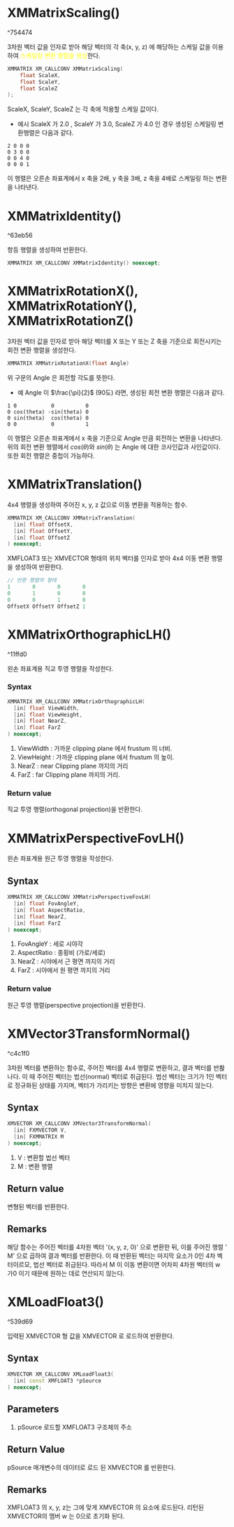 # XMMatrixScaling()

^754474

3차원 벡터 값을 인자로 받아 해당 벡터의 각 축(x, y, z) 에 해당하는 스케일 값을 이용하여 <span style="color: yellow">스케일링 변환 행렬을 생성</span>한다.

```c++
XMMATRIX XM_CALLCONV XMMatrixScaling(
    float ScaleX,
    float ScaleY,
    float ScaleZ
);
```

ScaleX, ScaleY, ScaleZ 는 각 축에 적용할 스케일 값이다. 

- 예시
ScaleX 가 2.0 , ScaleY 가 3.0, ScaleZ 가 4.0 인 경우 생성된 스케일링 변환행렬은 다음과 같다.
```
2 0 0 0
0 3 0 0
0 0 4 0
0 0 0 1
```
이 행렬은 오른손 좌표계에서 x 축을 2배, y 축을 3배, z 축을 4배로 스케일링 하는 변환을 나타낸다. 

# XMMatrixIdentity()

^63eb56

항등 행렬을 생성하여 반환한다.

```c++
XMMATRIX XM_CALLCONV XMMatrixIdentity() noexcept;
```

# XMMatrixRotationX(), XMMatrixRotationY(), XMMatrixRotationZ()

3차원 벡터 값을 인자로 받아 해당 벡터를 X 또는 Y 또는 Z 축을 기준으로 회전시키는 회전 변환 행렬을 생성한다.

```c++
XMMATRIX XMMatrixRotationX(float Angle)
```

위 구문의 Angle 은 회전할 각도를 뜻한다. 

- 예
Angle 이 $\frac{\pi}{2}$ (90도) 라면, 생성된 회전 변환 행렬은 다음과 같다.
```
1 0           0          0
0 cos(theta) -sin(theta) 0
0 sin(theta)  cos(theta) 0
0 0           0          1
```

이 행렬은 오른손 좌표계에서 x 축을 기준으로 Angle 만큼 회전하는 변환을 나타낸다. 위의 회전 변환 행렬에서 $cos(\theta)$와 $sin(\theta)$ 는 Angle 에 대한 코사인값과 사인값이다.
또한 회전 행렬은 중첩이 가능하다.


# XMMatrixTranslation()

4x4 행렬을 생성하여 주어진 x, y, z 값으로 이동 변환을 적용하는 함수.

```c++
XMMATRIX XM_CALLCONV XMMatrixTranslation(
  [in] float OffsetX,
  [in] float OffsetY,
  [in] float OffsetZ
) noexcept;

```

XMFLOAT3 또는 XMVECTOR 형태의 위치 벡터를 인자로 받아 4x4 이동 변환 행렬을 생성하여 반환한다. 

```c++
// 반환 행렬의 형태
1       0       0       0
0       1       0       0
0       0       1       0
OffsetX OffsetY OffsetZ 1
```

# XMMatrixOrthographicLH()

^11ffd0

왼손 좌표계용 직교 투영 행렬을 작성한다.

### Syntax
```c++
XMMATRIX XM_CALLCONV XMMatrixOrthographicLH(
  [in] float ViewWidth,
  [in] float ViewHeight,
  [in] float NearZ,
  [in] float FarZ
) noexcept;
```
1. ViewWidth : 가까운 clipping plane 에서 frustum 의 너비.
2. ViewHeight  : 가까운 clipping plane 에서 frustum 의 높이.
3. NearZ : near Clipping plane 까지의 거리
4. FarZ : far Clipping plane 까지의 거리.

### Return value

직교 투영 행렬(orthogonal projection)을 반환한다.

# XMMatrixPerspectiveFovLH()

왼손 좌표계용 원근 투영 행렬을 작성한다.

## Syntax
```c++
XMMATRIX XM_CALLCONV XMMatrixPerspectiveFovLH(
  [in] float FovAngleY,
  [in] float AspectRatio,
  [in] float NearZ,
  [in] float FarZ
) noexcept;
```
1. FovAngleY : 세로 시야각
2. AspectRatio : 종횡비 (가로/세로)
3. NearZ : 시야에서 근 평면 까지의 거리
4. FarZ : 시야에서 원 평면 까지의 거리

### Return value

원근 투영 행렬(perspective projection)을 반환한다.


# XMVector3TransformNormal()

^c4c1f0


3차원 벡터를 변환하는 함수로, 주어진 벡터를 4x4 행렬로 변환하고, 결과 벡터를 반홚나다. 이 때 주어진 벡터는 법선(normal) 벡터로 취급된다. 법선 벡터는 크기가 1인 벡터로 정규화된 상태를 가지며, 벡터가 가리키는 방향은 변환에 영향을 미치지 않는다.

## Syntax
```c++
XMVECTOR XM_CALLCONV XMVector3TransformNormal(
  [in] FXMVECTOR V,
  [in] FXMMATRIX M
) noexcept;
```
1. V : 변환할 법선 벡터
2. M : 변환 행렬

## Return value

 변형된 벡터를 반환한다.

## Remarks

해당 함수는 주어진 벡터를 4차원 벡터 '(x, y, z, 0)' 으로 변환한 뒤, 이를 주어진 행렬 ' M' 으로 곱하여 결과 벡터를 반환한다. 이 때 반환된 벡터는 마지막 요소가 0인 4차 벡터이르모, 법선 벡터로 취급된다.
따라서 M 이 이동 변환이면 어차피 4차원 벡터의 w 가0 이기 때문에 원하는 데로 연산되지 않는다.

# XMLoadFloat3()

^539d69

입력된 XMVECTOR 형 값을 XMVECTOR 로 로드하여 반환한다.

## Syntax
```c++
XMVECTOR XM_CALLCONV XMLoadFloat3(
  [in] const XMFLOAT3 *pSource
) noexcept;
```

## Parameters

1. pSource
로드할 XMFLOAT3 구조체의 주소

## Return Value

pSource 매개변수의 데이터로 로드 된 XMVECTOR 를 반환한다.

## Remarks

XMFLOAT3 의 x, y, z는 그에 맞게 XMVECTOR 의 요소에 로드된다. 리턴된 XMVECTOR의 맴버 w 는 0으로 초기화 된다.

